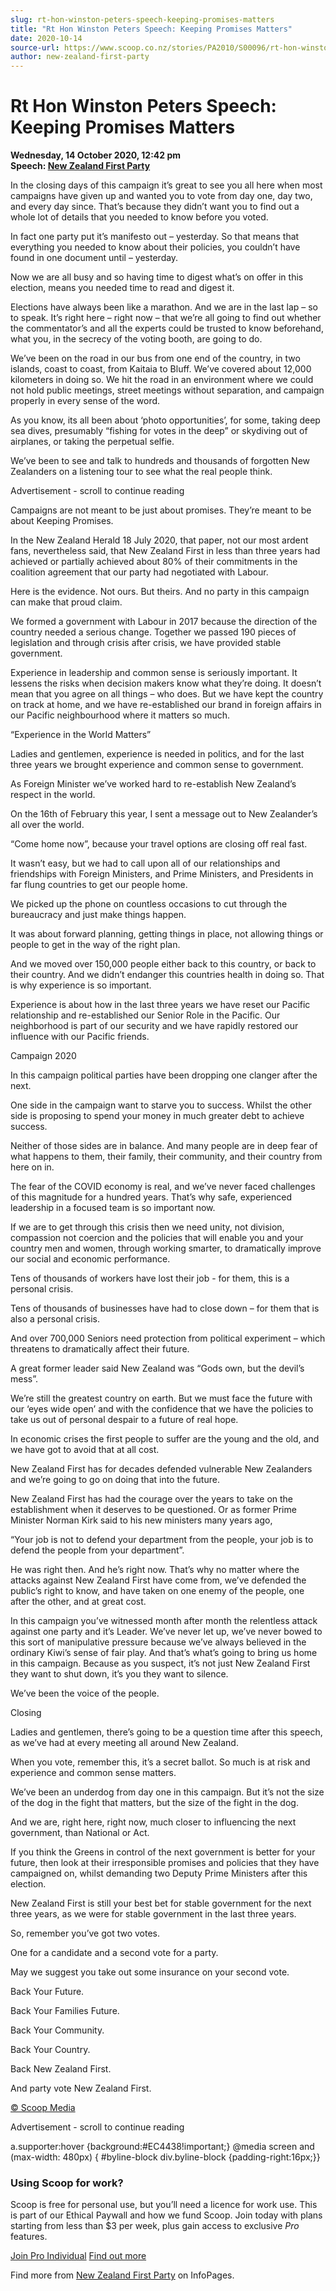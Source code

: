```yaml
---
slug: rt-hon-winston-peters-speech-keeping-promises-matters
title: "Rt Hon Winston Peters Speech: Keeping Promises Matters"
date: 2020-10-14
source-url: https://www.scoop.co.nz/stories/PA2010/S00096/rt-hon-winston-peters-speech-keeping-promises-matters.htm
author: new-zealand-first-party
---
```

Rt Hon Winston Peters Speech: Keeping Promises Matters
======================================================

**Wednesday, 14 October 2020, 12:42 pm**  
**Speech: [New Zealand First Party](https://info.scoop.co.nz/New_Zealand_First_Party)**

In the closing days of this campaign it’s great to see you all here when most campaigns have given up and wanted you to vote from day one, day two, and every day since. That’s because they didn’t want you to find out a whole lot of details that you needed to know before you voted.

In fact one party put it’s manifesto out – yesterday. So that means that everything you needed to know about their policies, you couldn’t have found in one document until – yesterday.

Now we are all busy and so having time to digest what’s on offer in this election, means you needed time to read and digest it.

Elections have always been like a marathon. And we are in the last lap – so to speak. It’s right here – right now – that we’re all going to find out whether the commentator’s and all the experts could be trusted to know beforehand, what you, in the secrecy of the voting booth, are going to do.

We’ve been on the road in our bus from one end of the country, in two islands, coast to coast, from Kaitaia to Bluff. We’ve covered about 12,000 kilometers in doing so. We hit the road in an environment where we could not hold public meetings, street meetings without separation, and campaign properly in every sense of the word.

As you know, its all been about ‘photo opportunities’, for some, taking deep sea dives, presumably “fishing for votes in the deep” or skydiving out of airplanes, or taking the perpetual selfie.

We’ve been to see and talk to hundreds and thousands of forgotten New Zealanders on a listening tour to see what the real people think.

Advertisement - scroll to continue reading





Campaigns are not meant to be just about promises. They’re meant to be about Keeping Promises.

In the New Zealand Herald 18 July 2020, that paper, not our most ardent fans, nevertheless said, that New Zealand First in less than three years had achieved or partially achieved about 80% of their commitments in the coalition agreement that our party had negotiated with Labour.

Here is the evidence. Not ours. But theirs. And no party in this campaign can make that proud claim.

We formed a government with Labour in 2017 because the direction of the country needed a serious change. Together we passed 190 pieces of legislation and through crisis after crisis, we have provided stable government.

Experience in leadership and common sense is seriously important. It lessens the risks when decision makers know what they’re doing. It doesn’t mean that you agree on all things – who does. But we have kept the country on track at home, and we have re-established our brand in foreign affairs in our Pacific neighbourhood where it matters so much.

“Experience in the World Matters”

Ladies and gentlemen, experience is needed in politics, and for the last three years we brought experience and common sense to government.

As Foreign Minister we’ve worked hard to re-establish New Zealand’s respect in the world.

On the 16th of February this year, I sent a message out to New Zealander’s all over the world.

“Come home now”, because your travel options are closing off real fast.

It wasn’t easy, but we had to call upon all of our relationships and friendships with Foreign Ministers, and Prime Ministers, and Presidents in far flung countries to get our people home.

We picked up the phone on countless occasions to cut through the bureaucracy and just make things happen.

It was about forward planning, getting things in place, not allowing things or people to get in the way of the right plan.

And we moved over 150,000 people either back to this country, or back to their country. And we didn’t endanger this countries health in doing so. That is why experience is so important.

Experience is about how in the last three years we have reset our Pacific relationship and re-established our Senior Role in the Pacific. Our neighborhood is part of our security and we have rapidly restored our influence with our Pacific friends.

Campaign 2020

In this campaign political parties have been dropping one clanger after the next.

One side in the campaign want to starve you to success. Whilst the other side is proposing to spend your money in much greater debt to achieve success.

Neither of those sides are in balance. And many people are in deep fear of what happens to them, their family, their community, and their country from here on in.

The fear of the COVID economy is real, and we’ve never faced challenges of this magnitude for a hundred years. That’s why safe, experienced leadership in a focused team is so important now.

If we are to get through this crisis then we need unity, not division, compassion not coercion and the policies that will enable you and your country men and women, through working smarter, to dramatically improve our social and economic performance.

Tens of thousands of workers have lost their job - for them, this is a personal crisis.

Tens of thousands of businesses have had to close down – for them that is also a personal crisis.

And over 700,000 Seniors need protection from political experiment – which threatens to dramatically affect their future.

A great former leader said New Zealand was “Gods own, but the devil’s mess”.

We’re still the greatest country on earth. But we must face the future with our ‘eyes wide open’ and with the confidence that we have the policies to take us out of personal despair to a future of real hope.

In economic crises the first people to suffer are the young and the old, and we have got to avoid that at all cost.

New Zealand First has for decades defended vulnerable New Zealanders and we’re going to go on doing that into the future.

New Zealand First has had the courage over the years to take on the establishment when it deserves to be questioned. Or as former Prime Minister Norman Kirk said to his new ministers many years ago,

“Your job is not to defend your department from the people, your job is to defend the people from your department”.

He was right then. And he’s right now. That’s why no matter where the attacks against New Zealand First have come from, we’ve defended the public’s right to know, and have taken on one enemy of the people, one after the other, and at great cost.

In this campaign you’ve witnessed month after month the relentless attack against one party and it’s Leader. We’ve never let up, we’ve never bowed to this sort of manipulative pressure because we’ve always believed in the ordinary Kiwi’s sense of fair play. And that’s what’s going to bring us home in this campaign. Because as you suspect, it’s not just New Zealand First they want to shut down, it’s you they want to silence.

We’ve been the voice of the people.

Closing

Ladies and gentlemen, there’s going to be a question time after this speech, as we’ve had at every meeting all around New Zealand.

When you vote, remember this, it’s a secret ballot. So much is at risk and experience and common sense matters.

We’ve been an underdog from day one in this campaign. But it’s not the size of the dog in the fight that matters, but the size of the fight in the dog.

And we are, right here, right now, much closer to influencing the next government, than National or Act.

If you think the Greens in control of the next government is better for your future, then look at their irresponsible promises and policies that they have campaigned on, whilst demanding two Deputy Prime Ministers after this election.

New Zealand First is still your best bet for stable government for the next three years, as we were for stable government in the last three years.

So, remember you’ve got two votes.

One for a candidate and a second vote for a party.

May we suggest you take out some insurance on your second vote.

Back Your Future.

Back Your Families Future.

Back Your Community.

Back Your Country.

Back New Zealand First.

And party vote New Zealand First.

[© Scoop Media](http://www.scoop.co.nz/about/terms.html)  

Advertisement - scroll to continue reading



a.supporter:hover {background:#EC4438!important;} @media screen and (max-width: 480px) { #byline-block div.byline-block {padding-right:16px;}}

### Using Scoop for work?

Scoop is free for personal use, but you’ll need a licence for work use. This is part of our Ethical Paywall and how we fund Scoop. Join today with plans starting from less than $3 per week, plus gain access to exclusive _Pro_ features.  
  
[Join Pro Individual](https://pro.scoop.co.nz/Individual/?from=ProIn24) [Find out more](https://pro.scoop.co.nz/using-scoop-for-work/?from=ProIn24)

Find more from [New Zealand First Party](https://info.scoop.co.nz/New_Zealand_First_Party) on InfoPages.